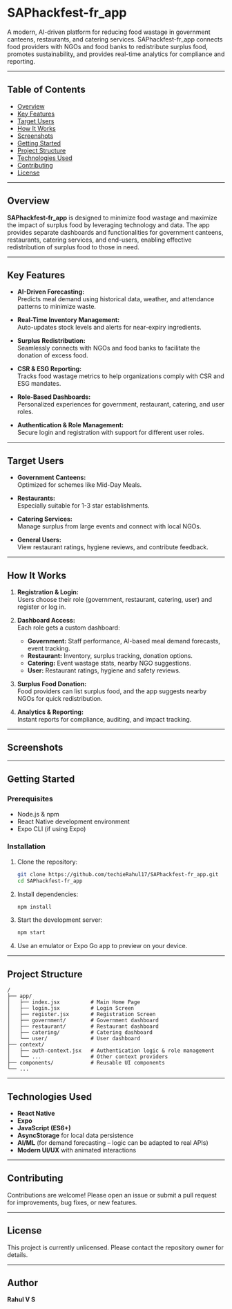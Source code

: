 # SAPhackfest-fr_app

A modern, AI-driven platform for reducing food wastage in government canteens, restaurants, and catering services. SAPhackfest-fr_app connects food providers with NGOs and food banks to redistribute surplus food, promotes sustainability, and provides real-time analytics for compliance and reporting.

---

## Table of Contents

- [Overview](#overview)
- [Key Features](#key-features)
- [Target Users](#target-users)
- [How It Works](#how-it-works)
- [Screenshots](#screenshots)
- [Getting Started](#getting-started)
- [Project Structure](#project-structure)
- [Technologies Used](#technologies-used)
- [Contributing](#contributing)
- [License](#license)

---

## Overview

**SAPhackfest-fr_app** is designed to minimize food wastage and maximize the impact of surplus food by leveraging technology and data. The app provides separate dashboards and functionalities for government canteens, restaurants, catering services, and end-users, enabling effective redistribution of surplus food to those in need.

---

## Key Features

- **AI-Driven Forecasting:**  
  Predicts meal demand using historical data, weather, and attendance patterns to minimize waste.

- **Real-Time Inventory Management:**  
  Auto-updates stock levels and alerts for near-expiry ingredients.

- **Surplus Redistribution:**  
  Seamlessly connects with NGOs and food banks to facilitate the donation of excess food.

- **CSR & ESG Reporting:**  
  Tracks food wastage metrics to help organizations comply with CSR and ESG mandates.

- **Role-Based Dashboards:**  
  Personalized experiences for government, restaurant, catering, and user roles.

- **Authentication & Role Management:**  
  Secure login and registration with support for different user roles.

---

## Target Users

- **Government Canteens:**  
  Optimized for schemes like Mid-Day Meals.

- **Restaurants:**  
  Especially suitable for 1-3 star establishments.

- **Catering Services:**  
  Manage surplus from large events and connect with local NGOs.

- **General Users:**  
  View restaurant ratings, hygiene reviews, and contribute feedback.

---

## How It Works

1. **Registration & Login:**  
   Users choose their role (government, restaurant, catering, user) and register or log in.

2. **Dashboard Access:**  
   Each role gets a custom dashboard:
   - **Government:** Staff performance, AI-based meal demand forecasts, event tracking.
   - **Restaurant:** Inventory, surplus tracking, donation options.
   - **Catering:** Event wastage stats, nearby NGO suggestions.
   - **User:** Restaurant ratings, hygiene and safety reviews.

3. **Surplus Food Donation:**  
   Food providers can list surplus food, and the app suggests nearby NGOs for quick redistribution.

4. **Analytics & Reporting:**  
   Instant reports for compliance, auditing, and impact tracking.

---

## Screenshots

<!-- You can add your own screenshots here -->
<!--
![Home Page](assets/home.png)
![Dashboard](assets/dashboard.png)
-->

---

## Getting Started

### Prerequisites

- Node.js & npm
- React Native development environment
- Expo CLI (if using Expo)

### Installation

1. Clone the repository:
    ```sh
    git clone https://github.com/techieRahul17/SAPhackfest-fr_app.git
    cd SAPhackfest-fr_app
    ```
2. Install dependencies:
    ```sh
    npm install
    ```
3. Start the development server:
    ```sh
    npm start
    ```
4. Use an emulator or Expo Go app to preview on your device.

---

## Project Structure

```
/
├── app/
│   ├── index.jsx          # Main Home Page
│   ├── login.jsx          # Login Screen
│   ├── register.jsx       # Registration Screen
│   ├── government/        # Government dashboard
│   ├── restaurant/        # Restaurant dashboard
│   ├── catering/          # Catering dashboard
│   └── user/              # User dashboard
├── context/
│   ├── auth-context.jsx   # Authentication logic & role management
│   └── ...                # Other context providers
├── components/            # Reusable UI components
└── ...
```

---

## Technologies Used

- **React Native**
- **Expo**
- **JavaScript (ES6+)**
- **AsyncStorage** for local data persistence
- **AI/ML** (for demand forecasting – logic can be adapted to real APIs)
- **Modern UI/UX** with animated interactions

---

## Contributing

Contributions are welcome! Please open an issue or submit a pull request for improvements, bug fixes, or new features.

---

## License

This project is currently unlicensed. Please contact the repository owner for details.

---
## Author

**Rahul V S**
